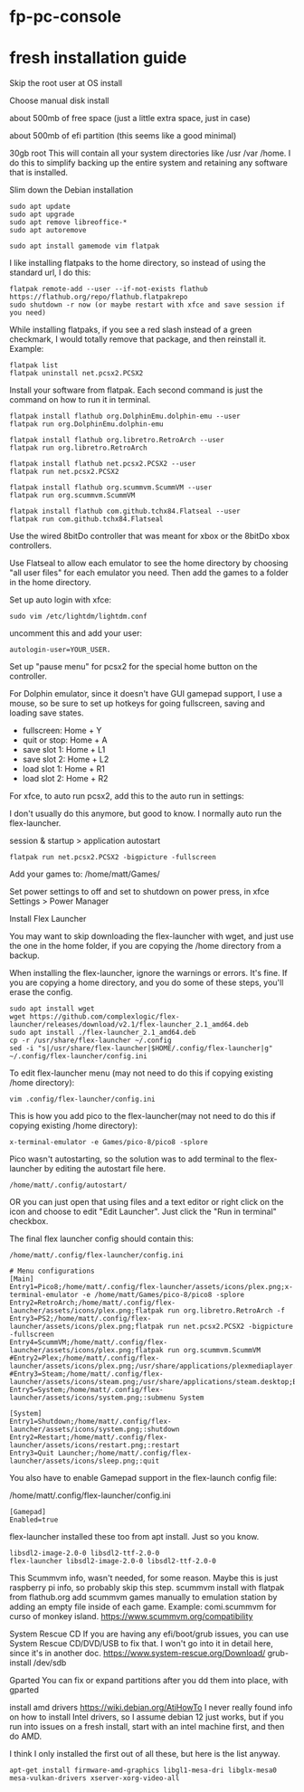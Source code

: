 # fp-pc-console
# fresh installation guide

Skip the root user at OS install

Choose manual disk install

about 500mb of free space (just a little extra space, just in case)

about 500mb of efi partition (this seems like a good minimal)

30gb root
This will contain all your system directories like /usr /var /home.  I do this to simplify backing up the entire system and retaining any software that is installed.

Slim down the Debian installation
~~~
sudo apt update
sudo apt upgrade
sudo apt remove libreoffice-*
sudo apt autoremove
~~~

~~~
sudo apt install gamemode vim flatpak
~~~

I like installing flatpaks to the home directory, so instead of using the standard url, I do this:
~~~
flatpak remote-add --user --if-not-exists flathub https://flathub.org/repo/flathub.flatpakrepo
sudo shutdown -r now (or maybe restart with xfce and save session if you need)
~~~

While installing flatpaks, if you see a red slash instead of a green checkmark, I would totally remove 
that package, and then reinstall it.  Example:
~~~
flatpak list
flatpak uninstall net.pcsx2.PCSX2
~~~

Install your software from flatpak.  Each second command is just the command on how to run it in terminal.
~~~
flatpak install flathub org.DolphinEmu.dolphin-emu --user
flatpak run org.DolphinEmu.dolphin-emu

flatpak install flathub org.libretro.RetroArch --user
flatpak run org.libretro.RetroArch

flatpak install flathub net.pcsx2.PCSX2 --user
flatpak run net.pcsx2.PCSX2

flatpak install flathub org.scummvm.ScummVM --user
flatpak run org.scummvm.ScummVM

flatpak install flathub com.github.tchx84.Flatseal --user
flatpak run com.github.tchx84.Flatseal
~~~

Use the wired 8bitDo controller that was meant for xbox or the 8bitDo xbox controllers.

Use Flatseal to allow each emulator to see the home directory by choosing "all user files" for each emulator you need.
Then add the games to a folder in the home directory.

Set up auto login with xfce:
~~~
sudo vim /etc/lightdm/lightdm.conf
~~~
uncomment this and add your user: 
~~~
autologin-user=YOUR_USER. 
~~~

Set up "pause menu" for pcsx2 for the special home button on the controller.

For Dolphin emulator, since it doesn't have GUI gamepad support, I use a mouse, so be sure to set up hotkeys for going fullscreen, saving and loading save states.
- fullscreen: Home + Y
- quit or stop: Home + A
- save slot 1: Home + L1
- save slot 2: Home + L2
- load slot 1: Home + R1
- load slot 2: Home + R2

For xfce, to auto run pcsx2, add this to the auto run in settings:

I don't usually do this anymore, but good to know.  I normally auto run the flex-launcher.

session & startup > application autostart
~~~
flatpak run net.pcsx2.PCSX2 -bigpicture -fullscreen
~~~


Add your games to:
/home/matt/Games/

Set power settings to off and set to shutdown on power press, 
in xfce Settings > Power Manager

Install Flex Launcher

You may want to skip downloading the flex-launcher with wget, and just use the one in the
home folder, if you are copying the /home directory from a backup. 

When installing the flex-launcher, ignore the warnings or errors.  It's fine.
If you are copying a home directory, and you do some of these steps, you'll erase the config.
~~~
sudo apt install wget
wget https://github.com/complexlogic/flex-launcher/releases/download/v2.1/flex-launcher_2.1_amd64.deb
sudo apt install ./flex-launcher_2.1_amd64.deb
cp -r /usr/share/flex-launcher ~/.config
sed -i "s|/usr/share/flex-launcher|$HOME/.config/flex-launcher|g" ~/.config/flex-launcher/config.ini
~~~

To edit flex-launcher menu (may not need to do this if copying existing /home directory):
~~~
vim .config/flex-launcher/config.ini
~~~

This is how you add pico to the flex-launcher(may not need to do this if copying existing /home directory):
~~~
x-terminal-emulator -e Games/pico-8/pico8 -splore
~~~

Pico wasn't autostarting, so the solution was to add terminal to the flex-launcher by editing the autostart file here.
~~~
/home/matt/.config/autostart/
~~~
OR you can just open that using files and a text editor or right click on
the icon and choose to edit "Edit Launcher".  Just click the "Run in terminal" checkbox.

The final flex launcher config should contain this:
~~~
/home/matt/.config/flex-launcher/config.ini
~~~
~~~
# Menu configurations
[Main]
Entry1=Pico8;/home/matt/.config/flex-launcher/assets/icons/plex.png;x-terminal-emulator -e /home/matt/Games/pico-8/pico8 -splore
Entry2=RetroArch;/home/matt/.config/flex-launcher/assets/icons/plex.png;flatpak run org.libretro.RetroArch -f
Entry3=PS2;/home/matt/.config/flex-launcher/assets/icons/plex.png;flatpak run net.pcsx2.PCSX2 -bigpicture -fullscreen
Entry4=ScummVM;/home/matt/.config/flex-launcher/assets/icons/plex.png;flatpak run org.scummvm.ScummVM
#Entry2=Plex;/home/matt/.config/flex-launcher/assets/icons/plex.png;/usr/share/applications/plexmediaplayer.desktop;TVF
#Entry3=Steam;/home/matt/.config/flex-launcher/assets/icons/steam.png;/usr/share/applications/steam.desktop;BigPicture
Entry5=System;/home/matt/.config/flex-launcher/assets/icons/system.png;:submenu System

[System]
Entry1=Shutdown;/home/matt/.config/flex-launcher/assets/icons/system.png;:shutdown
Entry2=Restart;/home/matt/.config/flex-launcher/assets/icons/restart.png;:restart
Entry3=Quit Launcher;/home/matt/.config/flex-launcher/assets/icons/sleep.png;:quit
~~~


You also have to enable Gamepad support in the flex-launch config file:

/home/matt/.config/flex-launcher/config.ini
~~~
[Gamepad]
Enabled=true
~~~

flex-launcher installed these too from apt install.  Just so you know.
~~~
libsdl2-image-2.0-0 libsdl2-ttf-2.0-0
flex-launcher libsdl2-image-2.0-0 libsdl2-ttf-2.0-0
~~~




This Scummvm info, wasn't needed, for some reason.  Maybe this is just raspberry pi info, so probably skip this step.
scummvm install with flatpak from flathub.org add scummvm games manually to emulation station by adding an empty file inside of each game. Example: comi.scummvm for curso of monkey island. https://www.scummvm.org/compatibility



System Rescue CD
If you are having any efi/boot/grub issues, you can use System Rescue CD/DVD/USB to fix that.  I won't go into it in detail here, since it's in another doc.
https://www.system-rescue.org/Download/
grub-install /dev/sdb

Gparted
You can fix or expand partitions after you dd them into place, with gparted

install amd drivers
https://wiki.debian.org/AtiHowTo
I never really found info on how to install Intel drivers, so I assume debian 12 just works, but if you run into issues on a fresh install, start with an intel machine first, and then do AMD.

I think I only installed the first out of all these, but here is the list anyway.
~~~
apt-get install firmware-amd-graphics libgl1-mesa-dri libglx-mesa0 mesa-vulkan-drivers xserver-xorg-video-all
~~~
